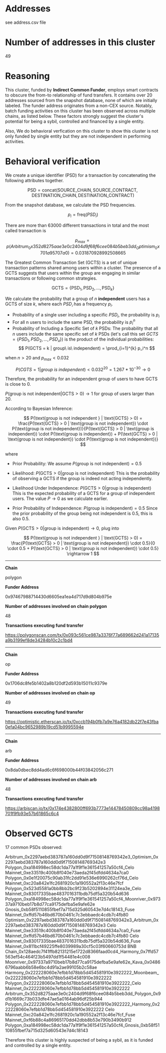 # Addresses

see address.csv file

# Number of addresses in this cluster

49

# Reasoning

This cluster, funded by **Indirect Common Funder**, employs smart contracts to obscure the from-to relationship of fund transfers. It contains over 20 addresses sourced from the snapshot database, none of which are initially labeled. The funder address originates from a non-CEX source. Notably, batch funding activities on this cluster has been observed across multiple chains, as listed below. These factors strongly suggest the cluster's potential for being a sybil, controlled and financed by a single entity.

Also, We do behavioral verfication on this cluster to show this cluster is not only funded by single entity but they are not independent in performing activities.

# Behavioral verification


We create a unique identifier (PSD) for a transaction by concatenating the following attributes together.

$$
\text{PSD} = \text{concat}( \text{SOURCE\_CHAIN}, \text{SOURCE\_CONTRACT}, \text{DESTINATION\_CHAIN}, \text{DESTINATION\_CONTRACT})
$$

From the snapshot database, we calculate the PSD frequencies.

$$ p_i = \text{freq}(PSD_i) $$

There are more than 63000 different transactions in total and the most called transaction is

$$
p_{max} = p(Arbitrum_0x352d8275aae3e0c2404d9f68f6cee084b5beb3dd_Optimism_0x701a95707a0) =  0.031870928992508665
$$


The Greatest Common Transaction Set (GCTS) is a set of unique transaction patterns shared among users within a cluster. The presence of a GCTS suggests that users within the group are engaging in similar transactions or following common strategies.

$$
\text{GCTS} = \{ \text{PSD}_1, \text{PSD}_2, \ldots, \text{PSD}_k \}
$$


We calculate the probability that a group of $n$ **independent** users has a GCTS of size $k$, where each $PSD_𝑖$ has a frequency $p_i$.
​

- Probability of a single user including a specific $PSD_i$, the probability is $p_i$
- For all n users to include the same PSD, the probability is $p_i^n$
- Probability of Including a Specific Set of 𝑘 PSDs:
  The probability that all $n$ users include the same specific set of $k$ PSDs (let's call this set $GCTS=\{PSD_1,PSD_2,…,PSD_𝑘\}$) is the product of the individual probabilities:
  $$
  P(GCTS = k | group\ is\ independent) = \prod_{i=1}^{k} p_i^n
  $$

when $n > 20$ and $p_{max} < 0.032$

$$
P(CGTS = 1 | group\ is\ independent) < 0.032^{20} = 1.267*10^{-30} \rightarrow 0
$$

Therefore, the probability for an independent group of users to have GCTS is close to 0.


$P(\text{group is not independent} | \text{GCTS} > 0) \rightarrow 1$ for group of users larger than 20.

According to Bayesian Inference:

$$
P(\text{group is not independent } | \text{GCTS} > 0) = \frac{P(\text{GCTS} > 0 | \text{group is not independent}) \cdot P(\text{group is not independent})}{P(\text{GCTS} > 0 | \text{group is independent}) \cdot P(\text{group is independent}) + P(\text{GCTS} > 0 | \text{group is not independent}) \cdot P(\text{group is not independent})}
$$

where

- Prior Probability:
  We assume $P(\text{group is not independent}) = 0.5$

- Likelihood:
  $P(\text{GCTS} > 0 | \text{group is not independent})$
  This is the probability of observing a GCTS if the group is indeed not acting independently.

- Likelihood Under Independence:
  $P(\text{GCTS} > 0 | \text{group is independent})$
  This is the expected probability of a GCTS for a group of independent users. The value $P \rightarrow 0$ as we calculate earlier.

- Prior Probability of Independence:
  $P(\text{group is independent}) = 0.5$
  Since the prior probability of the group being not independent is 0.5, this is also 0.5.

Given ​$P(\text{GCTS} > 0 | \text{group is independent}) \rightarrow 0$, plug into

$$
P(\text{group is not independent } | \text{GCTS} > 0) = \frac{P(\text{GCTS} > 0 | \text{group is not independent}) \cdot 0.5}{0 \cdot 0.5 + P(\text{GCTS} > 0 | \text{group is not independent}) \cdot 0.5}
\rightarrow 1
$$


---

**Chain**

polygon

**Funder Address**

0x97467988714430d6605ea1ea4d717d9d804b975e

**Number of addresses involved on chain polygon**

48

**Transactions executing fund transfer**

https://polygonscan.com/tx/0x093c561ce987a3376f77a689662d241a17135a9b3199ef8de34284b10c2c1bd4



---

**Chain**

op

**Funder Address**

0x1706dc8fe5b1402a8b120df2d593b15011c9379e

**Number of addresses involved on chain op**

49

**Transactions executing fund transfer**

https://optimistic.etherscan.io/tx/0xccb194b0fb7a9e76a4182db22f7e43fba0efa04bc9652989b19cd51b9995594e



---

**Chain**

arb

**Funder Address**

0x8da0dbec8dd4ad6c6f698000b44f03842056c271

**Number of addresses involved on chain arb**

48

**Transactions executing fund transfer**

https://arbiscan.io/tx/0x174e4382800ff693b7773e14478450809cc98a4198701f9fb93e57b61865c6c4



# Observed GCTS

17 common PSDs observed:

Arbitrum_0x2297aebd383787a160dd0d9f71508148769342e3_Optimism_0x2297aebd383787a160dd0d9f71508148769342e3
Polygon_0xa184998ec58dc1da77a1f9f1e361541257a50cf4_Celo Mainnet_0xe33519c400b8f040e73aeda2f45dfdd4634a7ca0
Polygon_0x0e1f20075c90ab31fc2dd91e536e6990262cf76d_Celo Mainnet_0xc20a842e1fc2681920c1a190552a2f13c46e7fcf
Polygon_0x523d5581a0bb8bb2bc9f23b5202894e31124ea3e_Celo Mainnet_0x83017335bae4837016311bdb75df5a320b54d636
Polygon_0xa184998ec58dc1da77a1f9f1e361541257a50cf4_Moonriver_0x97337a9710beb17b8d77ca9175defba5e9afe62e
Gnosis_0xb58f5110855fbef7a715d325d60543e7d4c18143_Fuse Mainnet_0xffd57b46bd670b0461c7c3ebbaedc4cdb7c4fb80
Optimism_0x2297aebd383787a160dd0d9f71508148769342e3_Arbitrum_0x2297aebd383787a160dd0d9f71508148769342e3
Celo Mainnet_0xe33519c400b8f040e73aeda2f45dfdd4634a7ca0_Fuse Mainnet_0xffd57b46bd670b0461c7c3ebbaedc4cdb7c4fb80
Celo Mainnet_0x83017335bae4837016311bdb75df5a320b54d636_Fuse Mainnet_0x811bcf49225ffe8039989a30cf5c03f60660753d
BNB Chain_0x128aedc7f41ffb82131215e1722d8366faad0cd4_Harmony_0x7ffd57563ef54c464f23b5497dd1f54481e4c008
Moonriver_0x97337a9710beb17b8d77ca9175defba5e9afe62e_Kava_0x04866796aabb6b58e6bc4d91a2ae99105b2c58ae
Harmony_0x222228060e7efbb1d78bb5d454581910e3922222_Moonbeam_0x222228060e7efbb1d78bb5d454581910e3922222
Polygon_0x222228060e7efbb1d78bb5d454581910e3922222_Celo Mainnet_0x222228060e7efbb1d78bb5d454581910e3922222
Arbitrum_0x352d8275aae3e0c2404d9f68f6cee084b5beb3dd_Polygon_0x9d1b1669c73b033dfe47ae5a0164ab96df25b944
Polygon_0x222228060e7efbb1d78bb5d454581910e3922222_Harmony_0x222228060e7efbb1d78bb5d454581910e3922222
Celo Mainnet_0xc20a842e1fc2681920c1a190552a2f13c46e7fcf_Fuse Mainnet_0xf6b88c4a86965170dd42dbb8b53e790b3490b912
Polygon_0xa184998ec58dc1da77a1f9f1e361541257a50cf4_Gnosis_0xb58f5110855fbef7a715d325d60543e7d4c18143

Therefore this cluster is highly suspected of being a sybil, as it is funded and controlled by a single entity.
